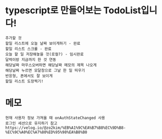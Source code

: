 # typescript로 만들어보는 TodoList입니다!

    추가할 것
    할일 리스트에 오늘 날짜 보이게하기 - 완료
    할일 리스트 스크롤 - 완료
    오늘 할 일 저장해놓을 것(로컬?) - 임시완료
    달력이랑 지금까지 한 것 연동
    해당날짜 마우스오버하면 해당날짜 메모의 제목 나오게
    해당날짜 누르면 모달창으로 그날 한 일 띄우기
    반응형, 폰에서도 잘 보이게
    할일 리스트 도장찍기!

# 메모

    현재 사용자 정보 가져올 때 onAuthStateChanged 사용
    로그인 세션으로 유지하기 참고
    https://velog.io/@zo2kim/%EB%A1%9C%EA%B7%B8%EC%9D%B8-%EC%9C%A0%EC%A7%80%ED%95%98%EA%B8%B0
